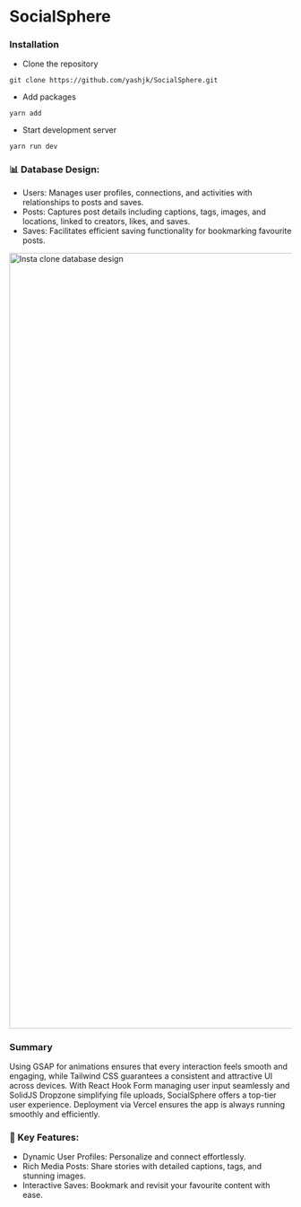 # SocialSphere

### Installation
- Clone the repository
```
git clone https://github.com/yashjk/SocialSphere.git
```
- Add packages
```
yarn add
```
- Start development server
```
yarn run dev
```

### 📊 Database Design:
- Users: Manages user profiles, connections, and activities with relationships to posts and saves.
- Posts: Captures post details including captions, tags, images, and locations, linked to creators, likes, and saves.
- Saves: Facilitates efficient saving functionality for bookmarking favourite posts.

<img width="1384" alt="Insta clone database design" src="https://github.com/yashjk/SocialSphere/assets/51541934/2ba4c8de-f71f-4870-856a-5729a98a32ba">

### Summary
Using GSAP for animations ensures that every interaction feels smooth and engaging, while Tailwind CSS guarantees a consistent and attractive UI across devices. With React Hook Form managing user input seamlessly and SolidJS Dropzone simplifying file uploads, SocialSphere offers a top-tier user experience. Deployment via Vercel ensures the app is always running smoothly and efficiently.



### 🌟 Key Features:
- Dynamic User Profiles: Personalize and connect effortlessly.
- Rich Media Posts: Share stories with detailed captions, tags, and stunning images.
- Interactive Saves: Bookmark and revisit your favourite content with ease.
